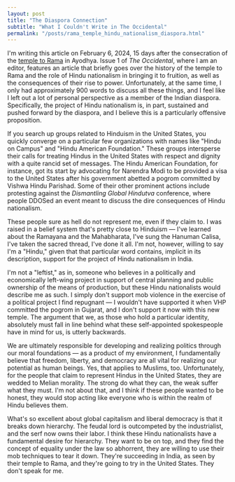 ```yaml
---
layout: post
title: "The Diaspora Connection"
subtitle: "What I Couldn't Write in The Occidental"
permalink: "/posts/rama_temple_hindu_nationalism_diaspora.html"
---
```


I'm writing this article on February 6, 2024, 15 days after the consecration of the [temple to Rama](https://apnews.com/article/ayodhya-ram-mandir-temple-hindu-nationalists-modi-hinduism-e6765dd13edb57a1644e961471939c30) in Ayodhya. Issue 1 of _The Occidental_, where I am an editor, features an article that briefly goes over the history of the temple to Rama and the role of Hindu nationalism in bringing it to fruition, as well as the consequences of their rise to power. Unfortunately, at the same time, I only had approximately 900 words to discuss all these things, and I feel like I left out a lot of personal perspective as a member of the Indian diaspora. Specifically, the project of Hindu nationalism is, in part, sustained and pushed forward by the diaspora, and I believe this is a particularly offensive proposition.

If you search up groups related to Hinduism in the United States, you quickly converge on a particular few organizations with names like "Hindu on Campus" and "Hindu American Foundation." These groups intersperse their calls for treating Hindus in the United States with respect and dignity with a quite rancid set of messages. The Hindu American Foundation, for instance, got its start by advocating for Narendra Modi to be provided a visa to the United States after his government abetted a pogrom committed by Vishwa Hindu Parishad. Some of their other prominent actions include protesting against the _Dismantling Global Hindutva_ conference, where people DDOSed an event meant to discuss the dire consequences of Hindu nationalism.

These people sure as hell do not represent me, even if they claim to. I was raised in a belief system that's pretty close to Hinduism — I've learned about the Ramayana and the Mahabharata, I've sung the Hanuman Calisa, I've taken the sacred thread, I've done it all. I'm not, however, willing to say I'm a "Hindu," given that that particular word contains, implicit in its description, support for the project of Hindu nationalism in India.

I'm not a "leftist," as in, someone who believes in a politically and economically left-wing project in support of central planning and public ownership of the means of production, but these Hindu nationalists would describe me as such. I simply don't support mob violence in the exercise of a political project I find repugnant — I wouldn't have supported it when VHP committed the pogrom in Gujarat, and I don't support it now with this new temple. The argument that we, as those who hold a particular identity, absolutely must fall in line behind what these self-appointed spokespeople have in mind for us, is utterly backwards.

We are ultimately responsible for developing and realizing politics through our moral foundations — as a product of my environment, I fundamentally believe that freedom, liberty, and democracy are all vital for realizing our potential as human beings. Yes, that applies to Muslims, too. Unfortunately, for the people that claim to represent Hindus in the United States, they are wedded to Melian morality. The strong do what they can, the weak suffer what they must. I'm not about that, and I think if these people wanted to be honest, they would stop acting like everyone who is within the realm of Hindu believes them.

What's so excellent about global capitalism and liberal democracy is that it breaks down hierarchy. The feudal lord is outcompeted by the industrialist, and the serf now owns their labor. I think these Hindu nationalists have a fundamental desire for hierarchy. They want to be on top, and they find the concept of equality under the law so abhorrent, they are willing to use their mob techniques to tear it down. They're succeeding in India, as seen by their temple to Rama, and they're going to try in the United States. They don't speak for me.

